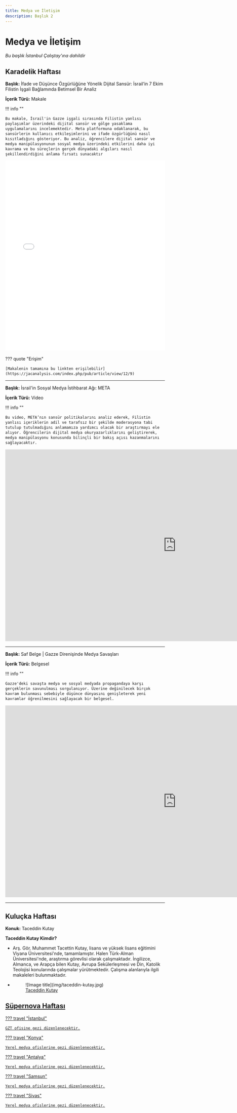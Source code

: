 ```yaml
---
title: Medya ve İletişim
description: Başlık 2
---
```


# **Medya ve İletişim**

_Bu başlık İstanbul Çalıştay'ına dahildir_

## Karadelik Haftası

**Başlık:** İfade ve Düşünce Özgürlüğüne Yönelik Dijital Sansür: İsrail’in 7 Ekim Filistin İşgali Bağlamında Betimsel Bir Analiz

**İçerik Türü:** Makale

!!! info ""

    Bu makale, İsrail'in Gazze işgali sırasında Filistin yanlısı paylaşımlar üzerindeki dijital sansür ve gölge yasaklama uygulamalarını incelemektedir. Meta platformuna odaklanarak, bu sansürlerin kullanıcı etkileşimlerini ve ifade özgürlüğünü nasıl kısıtladığını gösteriyor. Bu analiz, öğrencilere dijital sansür ve medya manipülasyonunun sosyal medya üzerindeki etkilerini daha iyi kavrama ve bu süreçlerin gerçek dünyadaki algıları nasıl şekillendirdiğini anlama fırsatı sunacaktır

<embed src="pdfs/İfade ve Düşünce Özgürlüğüne Yönelik Dijital Sansür.pdf" type="application/pdf" width="100%" height="600px">

??? quote "Erişim"

    [Makalenin tamamına bu linkten erişilebilir](https://jacanalysis.com/index.php/pub/article/view/12/9)

---

**Başlık:** İsrail'in Sosyal Medya İstihbarat Ağı: META

**İçerik Türü:** Video

!!! info ""

    Bu video, META’nın sansür politikalarını analiz ederek, Filistin yanlısı içeriklerin adil ve tarafsız bir şekilde moderasyona tabi tutulup tutulmadığını anlamamıza yardımcı olacak bir araştırmayı ele alıyor. Öğrencilerin dijital medya okuryazarlıklarını geliştirerek, medya manipülasyonu konusunda bilinçli bir bakış açısı kazanmalarını sağlayacaktır.

<iframe width="1078" height="606" src="https://www.youtube.com/embed/OzwLVm-6Kko?si=vPmyMN7KKAbcmTz9" title="YouTube video player" frameborder="0" allow="accelerometer; autoplay; clipboard-write; encrypted-media; gyroscope; picture-in-picture; web-share" referrerpolicy="strict-origin-when-cross-origin" allowfullscreen></iframe>

---

**Başlık:** Saf Belge | Gazze Direnişinde Medya Savaşları

**İçerik Türü:** Belgesel

!!! info ""

    Gazze'deki savaşta medya ve sosyal medyada propagandaya karşı gerçeklerin savunulması sorgulanıyor. Üzerine değinilecek birçok kavram bulunması sebebiyle düşünce dünyasını genişleterek yeni kavramlar öğrenilmesini sağlayacak bir belgesel.

<iframe width="1078" height="606" src="https://www.youtube.com/embed/JECqc9Mp0pU?si=FBFd64_9GmMpY6a8" title="YouTube video player" frameborder="0" allow="accelerometer; autoplay; clipboard-write; encrypted-media; gyroscope; picture-in-picture; web-share" referrerpolicy="strict-origin-when-cross-origin" allowfullscreen></iframe>

---

## Kuluçka Haftası

**Konuk:** Taceddin Kutay  

**Taceddin Kutay Kimdir?**

<div class="grid cards" markdown>

- Arş. Gör. Muhammet Tacettin Kutay, lisans ve yüksek lisans eğitimini Viyana Üniversitesi'nde, tamamlamıştır. Halen Türk-Alman Üniversitesi'nde, araştırma görevlisi olarak çalışmaktadır. İngilizce, Almanca, ve Arapça bilen Kutay, Avrupa Sekülerleşmesi ve Din, Katolik Teolojisi konularında çalışmalar yürütmektedir. Çalışma alanlarıyla ilgili makaleleri bulunmaktadır.

- <figure markdown="span">
    ![Image title](img/taceddin-kutay.jpg)
    <figcaption><a href="https://people.tau.edu.tr/people.show/kutay" target="_blank">Taceddin Kutay</figcaption>
  </figure>

</div>

## Süpernova Haftası

??? travel "İstanbul"

    GZT ofisine gezi düzenlenecektir.

??? travel "Konya"

    Yerel medya ofislerine gezi düzenlenecektir.

??? travel "Antalya"

    Yerel medya ofislerine gezi düzenlenecektir.

??? travel "Samsun"

    Yerel medya ofislerine gezi düzenlenecektir.

??? travel "Sivas"

    Yerel medya ofislerine gezi düzenlenecektir.
